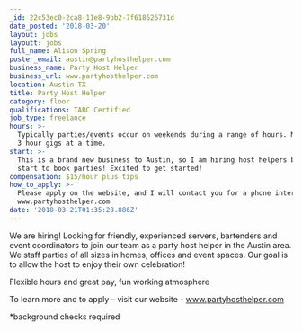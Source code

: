 ```yaml
---
_id: 22c53ec0-2ca8-11e8-9bb2-7f618526731d
date_posted: '2018-03-20'
layout: jobs
layoutt: jobs
full_name: Alison Spring
poster_email: austin@partyhosthelper.com
business_name: Party Host Helper
business_url: www.partyhosthelper.com
location: Austin TX
title: Party Host Helper
category: floor
qualifications: TABC Certified
job_type: freelance
hours: >-
  Typically parties/events occur on weekends during a range of hours. Minimum of
  3 hour gigs at a time.
start: >-
  This is a brand new business to Austin, so I am hiring host helpers before I
  start to book parties! Excited to get started!
compensation: $15/hour plus tips
how_to_apply: >-
  Please apply on the website, and I will contact you for a phone interview!
  www.partyhosthelper.com
date: '2018-03-21T01:35:28.886Z'
---
```

We are hiring!
Looking for friendly, experienced servers, bartenders and event coordinators to join our team as a party host helper in the Austin area.  We staff parties of all sizes in homes, offices and event spaces. Our goal is to allow the host to enjoy their own celebration! 

Flexible hours and great pay, fun working atmosphere

To learn more and to apply – visit our website - www.partyhosthelper.com 

*background checks required
